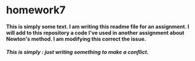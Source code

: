 # homework7
#### This is simply some text.  I am writing this readme file for an assignment.  I will add to this repository a code I've used in another assignment about Newton's method. I am modifying this correct the issue.
##### This is simply : just writing something to make a conflict.
